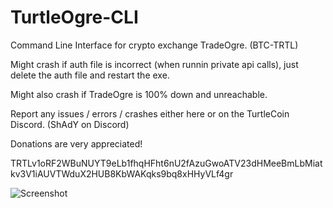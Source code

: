 # TurtleOgre-CLI
Command Line Interface for crypto exchange TradeOgre. (BTC-TRTL)

Might crash if auth file is incorrect (when runnin private api calls), just delete the auth file and restart the exe.

Might also crash if TradeOgre is 100% down and unreachable.

Report any issues / errors / crashes either here or on the TurtleCoin Discord. (ShAdY on Discord)


Donations are very appreciated!

TRTLv1oRF2WBuNUYT9eLb1fhqHFht6nU2fAzuGwoATV23dHMeeBmLbMiatkv3V1iAUVTWduX2HUB8KbWAKqks9bq8xHHyVLf4gr


![Screenshot](https://github.com/sslp/TurtleOgre-CLI/blob/master/2018-02-08%2019_55_30-TurtleOgre%20CLI.png)
